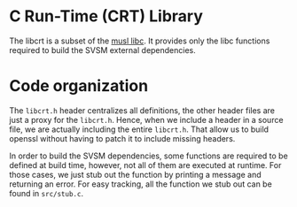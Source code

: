 # C Run-Time (CRT) Library

The libcrt is a subset of the [musl libc](https://musl.libc.org/). It provides
only the libc functions required to build the SVSM external dependencies.

# Code organization

The `libcrt.h` header centralizes all definitions, the other header files are
just a proxy for the `libcrt.h`. Hence, when we include a header in a source
file, we are actually including the entire `libcrt.h`. That allow us to build
openssl without having to patch it to include missing headers.

In order to build the SVSM dependencies, some functions are required to be
defined at build time, however, not all of them are executed at runtime. For
those cases, we just stub out the function by printing a message and returning
an error. For easy tracking, all the function we stub out can be found in
`src/stub.c`.
